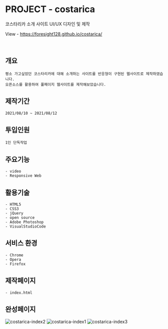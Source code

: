 # PROJECT - costarica
코스타리카 소개 사이트 UI/UX 디자인 및 제작

View - https://foresight128.github.io/costarica/

<br>

## 개요
```
평소 가고싶었던 코스타리카에 대해 소개하는 사이트를 반응형이 구현된 웹사이트로 제작하였습니다.
오픈소스를 활용하여 풀페이지 웹사이트를 제작해보았습니다. 
```

## 제작기간
```
2021/08/10 ~ 2021/08/12
```

## 투입인원
```
1인 단독작업
```

## 주요기능
```
- video
- Responsive Web
```

## 활용기술
```
- HTML5
- CSS3
- jQuery
- open source
- Adobe Photoshop
- VisualStudioCode
```

## 서비스 환경
```
- Chrome
- Opera
- Firefox
```

## 제작페이지
```
- index.html
```

## 완성페이지

![costarica-index2](https://user-images.githubusercontent.com/89468282/131944239-b481d794-8f50-4f5d-88d0-29ac6dbd0653.png)
![costarica-index1](https://user-images.githubusercontent.com/89468282/131944245-2016391d-d07c-4909-b394-a65a0e2e0a21.png)
![costarica-index3](https://user-images.githubusercontent.com/89468282/131944302-3ca75a3b-71d2-493a-a9a2-83eed16e24b0.png)
